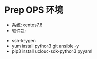 # Prep OPS 环境

* 系统: centos7.6
* 软件包: 
- ssh-keygen
- yum install python3 git ansible -y
- pip3 install ucloud-sdk-python3 pyyaml

